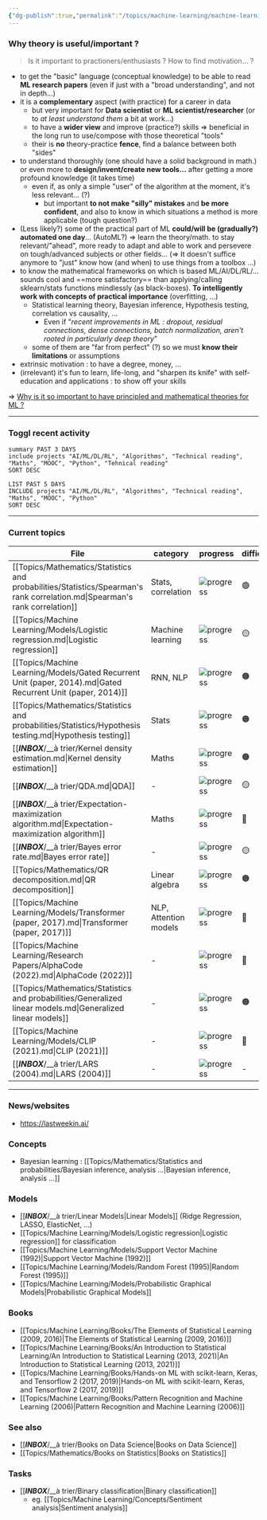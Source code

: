 ```yaml
---
{"dg-publish":true,"permalink":"/topics/machine-learning/machine-learning/","dgHomeLink":true,"dgPassFrontmatter":false}
---
```



### Why theory is useful/important ?
> Is it important to practioners/enthusiasts ?
> How to find motivation… ?
- to get the "basic" language (conceptual knowledge) to be able to read **ML research papers** (even if just with a "broad understanding", and not in depth…)
- it is a **complementary** aspect (with practice) for a career in data
	- but very important for **Data scientist** or **ML scientist/researcher** (or to *at least understand them* a bit at work…)
	- to have a **wider view** and improve (practice?) skills => beneficial in the long run to use/compose with those theoretical "tools"
	- their is **no** theory-practice **fence**, find a balance between both "sides"
- to understand thoroughly (one should have a solid background in math.) or even more to **design/invent/create new tools…** after getting a more profound knowledge (it takes time)
	- even if, as only a simple "user" of the algorithm at the moment, it's less relevant… (?)
		- but important **to not make "silly" mistakes** and **be more confident**, and also to know in which situations a method is more applicable (tough question?)
- (Less likely?) some of the practical part of ML **could/will be (gradually?) automated one day**… (AutoML?) => learn the theory/math. to stay relevant/"ahead", more ready to adapt and able to work and persevere on tough/advanced subjects or other fields… (=> It doesn't suffice anymore to "just" know how (and when) to use things from a toolbox …)
- to know the mathematical frameworks on which is based ML/AI/DL/RL/… sounds cool and ==more satisfactory== than applying/calling sklearn/stats functions mindlessly (as black-boxes). **To intelligently work with concepts of practical importance** (overfitting, …)
	- Statistical learning theory, Bayesian inference, Hypothesis testing, correlation vs causality, …
		- Even if "*recent improvements in ML : dropout, residual connections, dense connections, batch normalization, aren't rooted in particularly deep theory*"
	- some of them are "far from perfect" (?) so we must **know their limitations** or assumptions
- extrinsic motivation : to have a degree, money, …
- (irrelevant) it's fun to learn, life-long, and "sharpen its knife" with self-education and applications : to show off your skills

=> [Why is it so important to have principled and mathematical theories for ML ?](https://stats.stackexchange.com/questions/318463/why-is-it-so-important-to-have-principled-and-mathematical-theories-for-machine)

---
### Toggl recent activity
```toggl
summary PAST 3 DAYS
include projects "AI/ML/DL/RL", "Algorithms", "Technical reading", "Maths", "MOOC", "Python", "Tehnical reading"
SORT DESC
```
```toggl
LIST PAST 5 DAYS
INCLUDE projects "AI/ML/DL/RL", "Algorithms", "Technical reading", "Maths", "MOOC", "Python"
SORT DESC
```

---
### Current topics
| File                                                                                                                       | category              | progress                                  | difficulty | tags                                           | wip  |
| -------------------------------------------------------------------------------------------------------------------------- | --------------------- | ----------------------------------------- | ---------- | ---------------------------------------------- | ---- |
| [[Topics/Mathematics/Statistics and probabilities/Statistics/Spearman's rank correlation.md\|Spearman's rank correlation]] | Stats, correlation    | ![progress](https://progress-bar.dev/70/) | 🟢         | <ul><li>#statistics</li></ul>                  | \-   |
| [[Topics/Machine Learning/Models/Logistic regression.md\|Logistic regression]]                                             | Machine learning      | ![progress](https://progress-bar.dev/50/) | 🟡         | <ul></ul>                                      | \-   |
| [[Topics/Machine Learning/Models/Gated Recurrent Unit (paper, 2014).md\|Gated Recurrent Unit (paper, 2014)]]               | RNN, NLP              | ![progress](https://progress-bar.dev/33/) | 🟠         | <ul></ul>                                      | \-   |
| [[Topics/Mathematics/Statistics and probabilities/Statistics/Hypothesis testing.md\|Hypothesis testing]]                   | Stats                 | ![progress](https://progress-bar.dev/33/) | 🟠         | <ul><li>#statistics</li></ul>                  | \-   |
| [[___INBOX___/__à trier/Kernel density estimation.md\|Kernel density estimation]]                                          | Maths                 | ![progress](https://progress-bar.dev/25/) | 🟠         | <ul></ul>                                      | \-   |
| [[___INBOX___/__à trier/QDA.md\|QDA]]                                                                                      | \-                    | ![progress](https://progress-bar.dev/20/) | 🟡         | <ul></ul>                                      | \-   |
| [[___INBOX___/__à trier/Expectation-maximization algorithm.md\|Expectation-maximization algorithm]]                        | Maths                 | ![progress](https://progress-bar.dev/15/) | 🔴         | <ul></ul>                                      | true |
| [[___INBOX___/__à trier/Bayes error rate.md\|Bayes error rate]]                                                            | \-                    | ![progress](https://progress-bar.dev/15/) | 🟡         | <ul></ul>                                      | \-   |
| [[Topics/Mathematics/QR decomposition.md\|QR decomposition]]                                                               | Linear algebra        | ![progress](https://progress-bar.dev/15/) | 🟠         | <ul></ul>                                      | true |
| [[Topics/Machine Learning/Models/Transformer (paper, 2017).md\|Transformer (paper, 2017)]]                                 | NLP, Attention models | ![progress](https://progress-bar.dev/15/) | 🔴         | <ul></ul>                                      | \-   |
| [[Topics/Machine Learning/Research Papers/AlphaCode (2022).md\|AlphaCode (2022)]]                                          | \-                    | ![progress](https://progress-bar.dev/15/) | 🔴         | <ul></ul>                                      | \-   |
| [[Topics/Mathematics/Statistics and probabilities/Generalized linear models.md\|Generalized linear models]]                | \-                    | ![progress](https://progress-bar.dev/10/) | 🟠         | <ul><li>#ml/MSG/todo</li><li>#ml/MSG</li></ul> | true |
| [[Topics/Machine Learning/Models/CLIP (2021).md\|CLIP (2021)]]                                                             | \-                    | ![progress](https://progress-bar.dev/1/)  | 🔴         | <ul></ul>                                      | \-   |
| [[___INBOX___/__à trier/LARS (2004).md\|LARS (2004)]]                                                                      | \-                    | ![progress](https://progress-bar.dev/\-/) | \-         | <ul></ul>                                      | \-   |


---
### News/websites
- https://lastweekin.ai/

### Concepts
- Bayesian learning : [[Topics/Mathematics/Statistics and probabilities/Bayesian inference, analysis ...|Bayesian inference, analysis ...]]

### Models
- [[___INBOX___/__à trier/Linear Models|Linear Models]] (Ridge Regression, LASSO, ElasticNet, ...)
- [[Topics/Machine Learning/Models/Logistic regression|Logistic regression]] for classification
- [[Topics/Machine Learning/Models/Support Vector Machine (1992)|Support Vector Machine (1992)]]
- [[Topics/Machine Learning/Models/Random Forest (1995)|Random Forest (1995)]]
- [[Topics/Machine Learning/Models/Probabilistic Graphical Models|Probabilistic Graphical Models]]

### Books

<div class="transclusion internal-embed is-loaded"><div class="markdown-embed">

<div class="markdown-embed-title">



</div>



- [[Topics/Machine Learning/Books/The Elements of Statistical Learning (2009, 2016)|The Elements of Statistical Learning (2009, 2016)]]
- [[Topics/Machine Learning/Books/An Introduction to Statistical Learning/An Introduction to Statistical Learning (2013, 2021)|An Introduction to Statistical Learning (2013, 2021)]]
- [[Topics/Machine Learning/Books/Hands-on ML with scikit-learn, Keras, and Tensorflow 2 (2017, 2019)|Hands-on ML with scikit-learn, Keras, and Tensorflow 2 (2017, 2019)]]
- [[Topics/Machine Learning/Books/Pattern Recognition and Machine Learning (2006)|Pattern Recognition and Machine Learning (2006)]]


### See also
- [[___INBOX___/__à trier/Books on Data Science|Books on Data Science]]
- [[Topics/Mathematics/Books on Statistics|Books on Statistics]]


</div></div>


### Tasks
- [[___INBOX___/__à trier/Binary classification|Binary classification]]
	- eg. [[Topics/Machine Learning/Concepts/Sentiment analysis|Sentiment analysis]]
